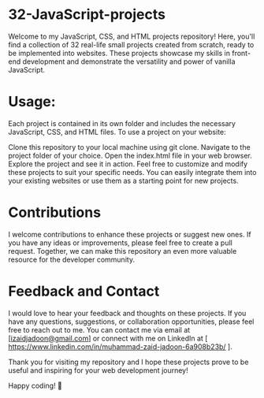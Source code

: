 # 32-JavaScript-projects
Welcome to my JavaScript, CSS, and HTML projects repository! Here, you'll find a collection of 32 real-life small projects created from
scratch, ready to be implemented into websites. These projects showcase my skills in front-end development and demonstrate the versatility
and power of vanilla JavaScript.

# Usage:
Each project is contained in its own folder and includes the necessary JavaScript, CSS, and HTML files. To use a project on your website:

Clone this repository to your local machine using git clone.
Navigate to the project folder of your choice.
Open the index.html file in your web browser.
Explore the project and see it in action.
Feel free to customize and modify these projects to suit your specific needs. You can easily integrate them into your existing websites or use them as a starting point for new projects.

# Contributions
I welcome contributions to enhance these projects or suggest new ones. If you have any ideas or improvements, please feel free to create a pull request. Together, we can make this repository an even more valuable resource for the developer community.

# Feedback and Contact
I would love to hear your feedback and thoughts on these projects. If you have any questions, suggestions, or collaboration opportunities, please feel free to reach out to me. You can contact me via email at [izaidjadoon@gmail.com] or connect with me on LinkedIn at [ https://www.linkedin.com/in/muhammad-zaid-jadoon-6a908b23b/ ].

Thank you for visiting my repository and I hope these projects prove to be useful and inspiring for your web development journey!

Happy coding! 🚀
